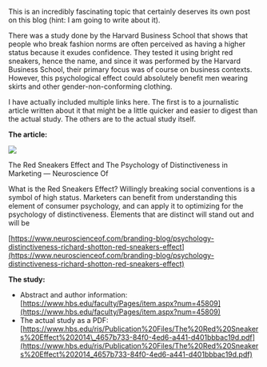 This is an incredibly fascinating topic that certainly deserves its own post on this blog (hint: I am going to write about it).

There was a study done by the Harvard Business School that shows that people who break fashion norms are often perceived as having a higher status because it exudes confidence. They tested it using bright red sneakers, hence the name, and since it was performed by the Harvard Business School, their primary focus was of course on business contexts. However, this psychological effect could absolutely benefit men wearing skirts and other gender-non-conforming clothing.

I have actually included multiple links here. The first is to a journalistic article written about it that might be a little quicker and easier to digest than the actual study. The others are to the actual study itself.

**The article:**

[](https://www.neuroscienceof.com/branding-blog/psychology-distinctiveness-richard-shotton-red-sneakers-effect "The Red Sneakers Effect and The Psychology of Distinctiveness in Marketing — Neuroscience Of")

![](red%2Bsneaker%2Beffect%2B-%2Bmarketing%2B-%2Bconsumer%2Bpsychology%2B-%2Bpsychology%2Bof%2Bdistinctiveness%2B-%2Brichard%2Bshotton%2B-%2Billusion%2Bof%2Bchoice.jpg)

The Red Sneakers Effect and The Psychology of Distinctiveness in Marketing — Neuroscience Of

What is the Red Sneakers Effect? Willingly breaking social conventions is a symbol of high status. Marketers can benefit from understanding this element of consumer psychology, and can apply it to optimizing for the psychology of distinctiveness. Elements that are distinct will stand out and will be

[https://www.neuroscienceof.com/branding-blog/psychology-distinctiveness-richard-shotton-red-sneakers-effect](https://www.neuroscienceof.com/branding-blog/psychology-distinctiveness-richard-shotton-red-sneakers-effect)

**The study:**

-   Abstract and author information: [https://www.hbs.edu/faculty/Pages/item.aspx?num=45809](https://www.hbs.edu/faculty/Pages/item.aspx?num=45809)
-   The actual study as a PDF: [https://www.hbs.edu/ris/Publication%20Files/The%20Red%20Sneakers%20Effect%202014\_4657b733-84f0-4ed6-a441-d401bbbac19d.pdf](https://www.hbs.edu/ris/Publication%20Files/The%20Red%20Sneakers%20Effect%202014_4657b733-84f0-4ed6-a441-d401bbbac19d.pdf)